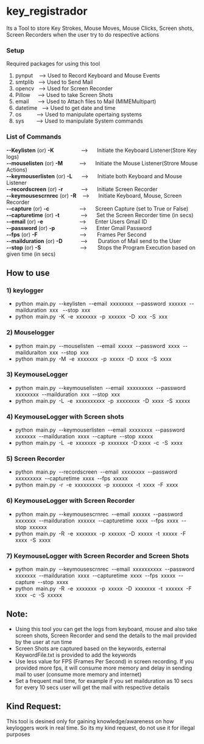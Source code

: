 # key_registrador
Its a Tool to store Key Strokes, Mouse Moves, Mouse Clicks, Screen shots, Screen Recorders when the user try to do respective actions
### Setup
Required packages for using this tool
1) pynput &nbsp;&nbsp; --> Used to Record Keyboard and Mouse Events
2) smtplib &nbsp;  --> Used to Send Mail
3) opencv&nbsp;&nbsp; --> Used for Screen Recorder
4) Pillow &nbsp; &nbsp; --> Used to take Screen Shots
5) email&nbsp; &nbsp; &nbsp; --> Used to Attach files to Mail (MIMEMultipart)
6) datetime&nbsp;&nbsp; --> Used to get date and time
7) os&nbsp; &nbsp; &nbsp; &nbsp; &nbsp;  --> Used to manipulate opertaing systems
8) sys&nbsp; &nbsp; &nbsp; &nbsp; --> Used to manipulate System commands
 
### List of Commands
**--Keylisten** (or) **-K**&nbsp; &nbsp; &nbsp; &nbsp; &nbsp; &nbsp; &nbsp; &nbsp; &nbsp; -->&nbsp; &nbsp; &nbsp; Initiate the Keyboard Listener(Store Key logs)<br/>
**--mouselisten** (or) **-M**&nbsp; &nbsp; &nbsp; &nbsp; &nbsp; &nbsp;-->&nbsp; &nbsp; &nbsp; Initiate the Mouse Listener(Strore Mouse Actions)<br/>
**--keymouserlisten** (or) **-L**&nbsp; &nbsp; &nbsp; -->&nbsp; &nbsp; &nbsp; Initiate both Keyboard and Mouse Listener<br/>
**--recordscreen** (or) **-r**&nbsp; &nbsp; &nbsp; &nbsp; &nbsp; &nbsp; -->&nbsp; &nbsp; &nbsp; Initiate Screen Recorder<br/>
**--keymousescrnrec** (or) **-R**&nbsp; &nbsp; -->&nbsp; &nbsp; &nbsp; Initiate Keyboard, Mouse, Screen Recorder<br/>
**--capture** (or) **-c**&nbsp; &nbsp; &nbsp; &nbsp; &nbsp; &nbsp; &nbsp; &nbsp; &nbsp; &nbsp; -->&nbsp; &nbsp; &nbsp; Screen Capture (set to True or False)<br/>
**--capturetime** (or) **-t**&nbsp; &nbsp; &nbsp; &nbsp; &nbsp; &nbsp; &nbsp; -->&nbsp; &nbsp; &nbsp; Set the Screen Recorder time (in secs)<br/>
**--email** (or) **-e**&nbsp; &nbsp; &nbsp; &nbsp; &nbsp; &nbsp; &nbsp; &nbsp; &nbsp; &nbsp; &nbsp; &nbsp; -->&nbsp; &nbsp; &nbsp; Enter Users Gmail ID<br/>
**--password** (or) **-p**&nbsp; &nbsp; &nbsp; &nbsp; &nbsp; &nbsp; &nbsp; &nbsp; &nbsp;-->&nbsp; &nbsp; &nbsp; Enter Gmail Password<br/>
**--fps** (or) **-F**&nbsp; &nbsp; &nbsp; &nbsp; &nbsp; &nbsp; &nbsp; &nbsp; &nbsp; &nbsp; &nbsp; &nbsp; &nbsp; &nbsp; --> &nbsp; &nbsp; &nbsp; Frames Per Second<br/>
**--mailduration** (or) **-D**&nbsp; &nbsp; &nbsp; &nbsp; &nbsp; &nbsp; --> &nbsp; &nbsp; &nbsp; Duration of Mail send to the User<br/>
**--stop** (or) **-S**&nbsp; &nbsp; &nbsp; &nbsp; &nbsp; &nbsp; &nbsp; &nbsp; &nbsp; &nbsp; &nbsp; &nbsp; &nbsp; --> &nbsp; &nbsp; &nbsp; Stops the Program Execution based on given time (in secs)<br/>

## How to use
### 1) keylogger
- python&nbsp; main.py&nbsp; --keylisten&nbsp; --email&nbsp; xxxxxxxx&nbsp; --password&nbsp; xxxxxx&nbsp; --mailduration&nbsp; xxx &nbsp; --stop&nbsp; xxx<br/>
- python&nbsp; main.py&nbsp; -K&nbsp; -e&nbsp; xxxxxxx&nbsp; -p&nbsp; xxxxxx&nbsp; -D&nbsp; xxx&nbsp; -S&nbsp; xxx<br/>

### 2) Mouselogger
- python&nbsp; main.py&nbsp; --mouselisten&nbsp; --email&nbsp; xxxxx&nbsp; --password&nbsp; xxxx&nbsp; --mailduraiton&nbsp; xxx&nbsp; --stop&nbsp; xxx<br/>
- python&nbsp; main.py&nbsp; -M&nbsp; -e&nbsp; xxxxxxx&nbsp; -p&nbsp; xxxxx&nbsp; -D&nbsp; xxxx&nbsp; -S&nbsp; xxxx<br/>

### 3) KeymouseLogger
- python&nbsp; main.py&nbsp; --keymouselisten&nbsp; --email&nbsp; xxxxxxxxx&nbsp; --password&nbsp; xxxxxxxx&nbsp; --mailduration&nbsp; xxx&nbsp; --stop&nbsp; xxx<br/>
- python&nbsp; main.py&nbsp; -L&nbsp; -e&nbsp; xxxxxxxxxx&nbsp; -p&nbsp; xxxxxxxx&nbsp; -D&nbsp; xxxx&nbsp; -S&nbsp; xxxxx<br/>
### 4) KeymouseLogger with Screen shots
- python&nbsp; main.py&nbsp; --keymouserlisten&nbsp; --email&nbsp; xxxxxxxx&nbsp; --password&nbsp; xxxxxxx&nbsp; --mailduration&nbsp; xxxx&nbsp; --capture&nbsp; --stop&nbsp; xxxxx<br/>
- python&nbsp; main.py&nbsp; -L&nbsp; -e&nbsp; xxxxxxx&nbsp; -p&nbsp; xxxxxxx&nbsp; -D xxxx&nbsp; -c&nbsp; -S&nbsp; xxxx<br/>

### 5) Screen Recorder
- python&nbsp; main.py&nbsp; --recordscreen&nbsp; --email&nbsp; xxxxxxxx&nbsp; --password&nbsp; xxxxxxxxx&nbsp; --capturetime&nbsp; xxxx&nbsp; --fps&nbsp; xxxxx<br/>
- python&nbsp; main.py&nbsp; -r&nbsp; -e&nbsp; xxxxxxxxx&nbsp; -p&nbsp; xxxxxxx&nbsp; -t&nbsp; xxxx&nbsp; -F&nbsp; xxxx<br/>

### 6) KeymouseLogger with Screen Recorder
- python&nbsp; main.py&nbsp; --keymousescrnrec&nbsp; --email&nbsp; xxxxxx&nbsp; --password&nbsp; xxxxxxx&nbsp; --mailduration&nbsp; xxxxxx&nbsp; --capturetime&nbsp; xxxx&nbsp; --fps&nbsp; xxxx&nbsp; --stop&nbsp; xxxxxx&nbsp;<br/>
- python&nbsp; main.py&nbsp; -R&nbsp; -e&nbsp; xxxxxxx&nbsp; -p&nbsp; xxxxxx&nbsp; -D&nbsp; xxxxx&nbsp; -t&nbsp; xxxxx&nbsp; -F&nbsp; xxxx&nbsp; -S&nbsp; xxxx<br/>

### 7) KeymouseLogger with Screen Recorder and Screen Shots
- python&nbsp; main.py&nbsp; --keymousescrnrec&nbsp; --email&nbsp; xxxxxxxxxx&nbsp; --password&nbsp; xxxxxxx&nbsp; --mailduration&nbsp; xxxx&nbsp; --capturetime&nbsp; xxxx&nbsp; --fps&nbsp; xxxxx&nbsp; --capture&nbsp; --stop&nbsp; xxxx<br/>
- python&nbsp; main.py&nbsp; -R&nbsp; -e&nbsp; xxxxxxx&nbsp; -p&nbsp; xxxxx&nbsp; -D&nbsp; xxxxxxx&nbsp; -t&nbsp; xxxxxx&nbsp; -F&nbsp; xxxx&nbsp; -c&nbsp; -S&nbsp; xxxxx<br/>

## Note:
- Using this tool you can get the logs from keyboard, mouse and also take screen shots, Screen Recorder and send the details to the mail provided by the user at run time<br/>
- Screen Shots are captured based on the keywords, external KeywordFile.txt is provided to add the keywords<br/>
- Use less value for FPS (Frames Per Second) in screen recording. If you provided more fps, it will consume more memory and delay in sending mail to user (consume more memory and internet)
- Set a frequent mail time, for example if you set mailduration as 10 secs for every 10 secs user will get the mail with respective details

## Kind Request:
This tool is desined only for gaining knowledge/awareness on how keyloggers work in real time. So its my kind request, do not use it for illegal purposes
